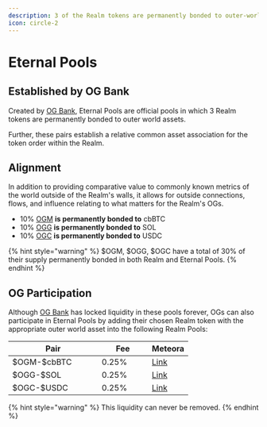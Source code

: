 ```yaml
---
description: 3 of the Realm tokens are permanently bonded to outer-world assets.
icon: circle-2
---
```


# Eternal Pools

## Established by OG Bank

Created by [OG Bank](../../institutions/og-bank.md), Eternal Pools are official pools in which 3 Realm tokens are permanently bonded to outer world assets.

Further, these pairs establish a relative common asset association for the token order within the Realm.

## Alignment

In addition to providing comparative value to commonly known metrics of the world outside of the Realm's walls, it allows for outside connections, flows, and influence relating to what matters for the Realm's OGs.

* 10% [OGM](../tokens/usdogm-og-matter.md) **is permanently bonded to** cbBTC
* 10% [OGG](../tokens/usdogg-og-gold.md) **is permanently bonded to** SOL
* 10% [OGC](../tokens/usdogc-og-coin.md) **is permanently bonded to** USDC

{% hint style="warning" %}
$OGM, $OGG, $OGC have a total of 30% of their supply permanently bonded in both Realm and Eternal Pools.
{% endhint %}

## OG Participation

Although [OG Bank](../../institutions/og-bank.md) has locked liquidity in these pools forever, OGs can also participate in Eternal Pools by adding their chosen Realm token with the appropriate outer world asset into the following Realm Pools:

<table><thead><tr><th width="164">Pair</th><th width="85">Fee</th><th>Meteora</th></tr></thead><tbody><tr><td>$OGM-$cbBTC</td><td>0.25%</td><td><a href="https://app.meteora.ag/pools/BvRqedGuYiYWEbPa5iqZnms3bqJRfHpB82tgjAL5oSxu">Link</a></td></tr><tr><td>$OGG-$SOL</td><td>0.25%</td><td><a href="https://app.meteora.ag/pools/69mnWKXssGuRi17YEyJYTbSd5QMSLZMiR7P2uWwzWn7">Link</a></td></tr><tr><td>$OGC-$USDC</td><td>0.25%</td><td><a href="https://app.meteora.ag/pools/p9NxUfS1Szfek6rZGcNizHi3mu1CsAAgNPGGYrFBFSA">Link</a></td></tr></tbody></table>

{% hint style="warning" %}
This liquidity can never be removed.&#x20;
{% endhint %}

